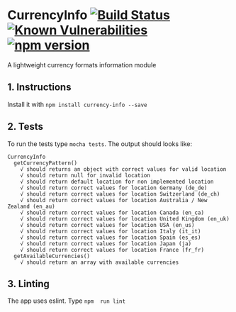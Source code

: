 # CurrencyInfo [![Build Status](https://travis-ci.org/dudu84/currency-info.svg?branch=master)](https://travis-ci.org/dudu84/currency-info) [![Known Vulnerabilities](https://snyk.io/test/github/dechristo/js-currency/badge.svg?targetFile=package.json)](https://snyk.io/test/github/dechristo/js-currency?targetFile=package.json) [![npm version](https://badge.fury.io/js/currency-info.svg)](https://badge.fury.io/js/currency-info)


A lightweight currency formats information module


## 1. Instructions

Install it with `npm install currency-info --save`

## 2. Tests
To run the tests type `mocha tests`. The output should looks like:

    CurrencyInfo
      getCurrencyPattern()
        √ should returns an object with correct values for valid location
        √ should return null for invalid location
        √ should return default location for non implemented location
        √ should return correct values for location Germany (de_de)
        √ should return correct values for location Switzerland (de_ch)
        √ should return correct values for location Australia / New Zealand (en_au)
        √ should return correct values for location Canada (en_ca)
        √ should return correct values for location United Kingdom (en_uk)
        √ should return correct values for location USA (en_us)
        √ should return correct values for location Italy (it_it)
        √ should return correct values for location Spain (es_es)
        √ should return correct values for location Japan (ja)
        √ should return correct values for location France (fr_fr)
      getAvailableCurrencies()
        √ should return an array with available currencies

## 3. Linting
The app uses eslint. Type `npm  run lint`
